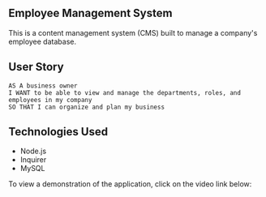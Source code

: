 ## Employee Management System
This is a content management system (CMS) built to manage a company's employee database. 

## User Story
```
AS A business owner
I WANT to be able to view and manage the departments, roles, and employees in my company
SO THAT I can organize and plan my business

```
## Technologies Used
* Node.js
* Inquirer
* MySQL

To view a demonstration of the application, click on the video link below:

